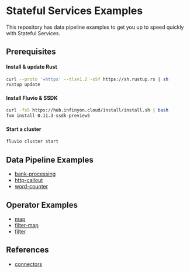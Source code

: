 # Stateful Services Examples

This repository has data pipeline examples to get you up to speed quickly with Stateful Services.

## Prerequisites

#### Install & update Rust

```bash
curl --proto '=https' --tlsv1.2 -sSf https://sh.rustup.rs | sh
rustup update
```

#### Install Fluvio & SSDK

```bash
curl -fsS https://hub.infinyon.cloud/install/install.sh | bash
fvm install 0.11.3-ssdk-preview5
```

#### Start a cluster

```bash
fluvio cluster start
```

## Data Pipeline Examples

* [bank-processing](/pipelines/bank-processing/)
* [http-callout](/pipelines/http-callout/)
* [word-counter](/pipelines/word-counter/)

## Operator Examples

* [map](/operators/map/)
* [filter-map](/operators/filter-map/)
* [filter](/operators/filter/)

## References
* [connectors](connectors.md)
